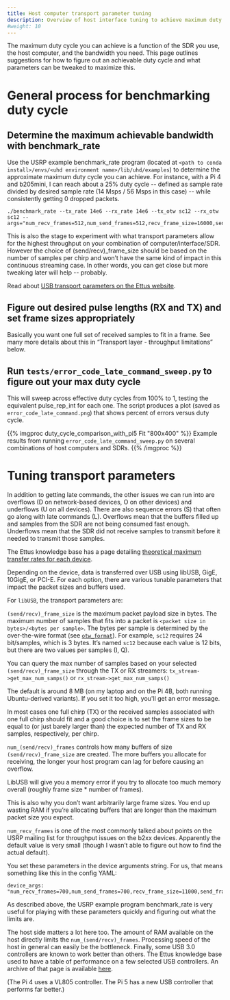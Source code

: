 ```yaml
---
title: Host computer transport parameter tuning
description: Overview of host interface tuning to achieve maximum duty cycle
#weight: 10
---
```


The maximum duty cycle you can achieve is a function of the SDR you use, the
host computer, and the bandwidth you need. This page outlines suggestions for
how to figure out an achievable duty cycle and what parameters can be tweaked
to maximize this.

# General process for benchmarking duty cycle


## Determine the maximum achievable bandwidth with benchmark_rate

Use the USRP example benchmark_rate program (located at
`<path to conda install>/envs/<uhd environment name>/lib/uhd/examples`) to
determine the approximate maximum duty cycle you can achieve. For instance, with
a Pi 4 and b205mini, I can reach about a 25% duty cycle -- defined as sample
rate divided by desired sample rate (14 Msps / 56 Msps in this case) -- while
consistently getting 0 dropped packets.

```
./benchmark_rate --tx_rate 14e6 --rx_rate 14e6 --tx_otw sc12 --rx_otw sc12 --args="num_recv_frames=512,num_send_frames=512,recv_frame_size=16000,send_frame_size=16000"
```

This is also the stage to experiment with what transport parameters allow for
the highest throughput on your combination of computer/interface/SDR. However
the choice of (send/recv)_frame_size should be based on the number of samples
per chirp and won’t have the same kind of impact in this continuous streaming
case. In other words, you can get close but more tweaking later will help --
probably.

Read about
[USB transport parameters on the Ettus website](https://files.ettus.com/manual/page_transport.html).

## Figure out desired pulse lengths (RX and TX) and set frame sizes appropriately

Basically you want one full set of received samples to fit in a frame.
See many more details about this in “Transport layer - throughput limitations”
below.

## Run `tests/error_code_late_command_sweep.py` to figure out your max duty cycle

This will sweep across effective duty cycles from 100% to 1, testing the
equivalent pulse_rep_int for each one. The script produces a plot (saved as
`error_code_late_command.png`) that shows percent of errors versus duty cycle.

{{% imgproc duty_cycle_comparison_with_pi5 Fit "800x400" %}}
Example results from running `error_code_late_command_sweep.py` on several
combinations of host computers and SDRs.
{{% /imgproc %}}

# Tuning transport parameters

In addition to getting late commands, the other issues we can run into are
overflows (D on network-based devices, O on other devices) and underflows (U on
all devices). There are also sequence errors (S) that often go along with late
commands (L). Overflows mean that the buffers filled up and samples from the SDR
are not being consumed fast enough. Underflows mean that the SDR did not receive
samples to transmit before it needed to transmit those samples.

The Ettus knowledge base has a page detailing
[theoretical maximum transfer rates for each device](https://kb.ettus.com/About_USRP_Bandwidths_and_Sampling_Rates).

Depending on the device, data is transferred over USB using libUSB, GigE, 10GigE,
or PCI-E. For each option, there are various tunable parameters that impact the
packet sizes and buffers used.

For `libUSB`, the transport parameters are:

`(send/recv)_frame_size` is the maximum packet payload size in bytes. The
maximum number of samples that fits into a packet is `<packet size in bytes>/<bytes per sample>`.
The bytes per sample is determined by the over-the-wire format
(see [`otw_format`](https://files.ettus.com/manual/structuhd_1_1stream__args__t.html)).
For example, `sc12` requires 24 bit/samples, which is 3 bytes. It’s named `sc12`
because each value is 12 bits, but there are two values per samples (I, Q).

You can query the max number of samples based on your selected
`(send/recv)_frame_size` through the TX or RX streamers:
`tx_stream->get_max_num_samps()` or `rx_stream->get_max_num_samps()`

The default is around 8 MB (on my laptop and on the Pi 4B, both running
Ubuntu-derived variants). If you set it too high, you'll get an error message.

In most cases one full chirp (TX) or the received samples associated with one
full chirp should fit and a good choice is to set the frame sizes to be equal to
(or just barely larger than) the expected number of TX and RX samples,
respectively, per chirp.

`num_(send/recv)_frames` controls how many buffers of size
`(send/recv)_frame_size` are created. The more buffers you allocate for
receiving, the longer your host program can lag for before causing an overflow.

LibUSB will give you a memory error if you try to allocate too much memory
overall (roughly frame size * number of frames).

This is also why you don’t want arbitrarily large frame sizes. You end up
wasting RAM if you’re allocating buffers that are longer than the maximum packet
size you expect.

`num_recv_frames` is one of the most commonly talked about points on the USRP
mailing list for throughput issues on the b2xx devices. Apparently the default
value is very small (though I wasn’t able to figure out how to find the actual
default).

You set these parameters in the device arguments string. For us, that means
something like this in the config YAML:

```
device_args: "num_recv_frames=700,num_send_frames=700,recv_frame_size=11000,send_frame_size=11000"
```

As described above, the USRP example program benchmark_rate is very useful for
playing with these parameters quickly and figuring out what the limits are.

The host side matters a lot here too. The amount of RAM available on the host
directly limits the `num_(send/recv)_frames`. Processing speed of the host in
general can easily be the bottleneck. Finally, some USB 3.0 controllers are
known to work better than others. The Ettus knowledge base used to have a table
of performance on a few selected USB controllers. An archive of that page is
available [here](https://web.archive.org/web/20160421212045/https://www.ettus.com/kb/detail/usrp-b200-and-b210-usb-30-streaming-rate-benchmarks).

(The Pi 4 uses a VL805 controller. The Pi 5 has a new USB controller that performs far better.)